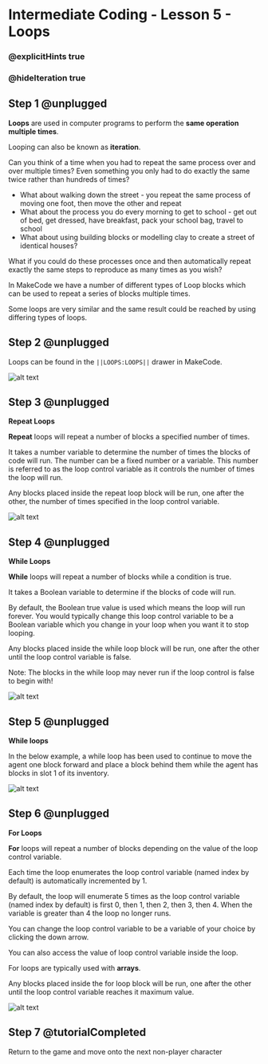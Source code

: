 # Intermediate Coding - Lesson 5 - Loops
### @explicitHints true
### @hideIteration true

## Step 1 @unplugged
**Loops** are used in computer programs to perform the **same operation multiple times**.

Looping can also be known as **iteration**.

Can you think of a time when you had to repeat the same process over and over multiple times? Even something you only had to do exactly the same twice rather than hundreds of times?

- What about walking down the street - you repeat the same process of moving one foot, then move the other and repeat
- What about the process you do every morning to get to school - get out of bed, get dressed, have breakfast, pack your school bag, travel to school 
- What about using building blocks or modelling clay to create a street of identical houses?

What if you could do these processes once and then automatically repeat exactly the same steps to reproduce as many times as you wish?

In MakeCode we have a number of different types of Loop blocks which can be used to repeat a series of blocks multiple times.

Some loops are very similar and the same result could be reached by using differing types of loops.


## Step 2 @unplugged
Loops can be found in the ``||LOOPS:LOOPS||`` drawer in MakeCode.

![alt text](https://intermediatev3.codingcredentials.com/Lesson5/5/images/1.jpg?raw=true "Loops")

## Step 3 @unplugged
**Repeat Loops**

**Repeat** loops will repeat a number of blocks a specified number of times.

It takes a number variable to determine the number of times the blocks of code will run. The number can be a fixed number or a variable. This number is referred to as the loop control variable as it controls the number of times the loop will run.

Any blocks placed inside the repeat loop block will be run, one after the other, the number of times specified in the loop control variable.

![alt text](https://intermediatev3.codingcredentials.com/Lesson5/5/images/2.png?raw=true "Loops")

## Step 4 @unplugged
**While Loops**

**While** loops will repeat a number of blocks while a condition is true.

It takes a Boolean variable to determine if the blocks of code will run.

By default, the Boolean true value is used which means the loop will run forever. You would typically change this loop control variable to be a Boolean variable which you change in your loop when you want it to stop looping.

Any blocks placed inside the while loop block will be run, one after the other until the loop control variable is false. 

Note: The blocks in the while loop may never run if the loop control is false to begin with!

![alt text](https://intermediatev3.codingcredentials.com/Lesson5/5/images/3.png?raw=true "Loops")

## Step 5 @unplugged
**While loops**

In the below example, a while loop has been used to continue to move the agent one block forward and place a block behind them while the agent has blocks in slot 1 of its inventory.

![alt text](https://intermediatev3.codingcredentials.com/Lesson5/5/images/4.png?raw=true "Loops")

## Step 6 @unplugged
**For Loops**

**For** loops will repeat a number of blocks depending on the value of the loop control variable.

Each time the loop enumerates the loop control variable (named index by default) is automatically incremented by 1.

By default, the loop will enumerate 5 times as the loop control variable (named index by default) is first 0, then 1, then 2, then 3, then 4. When the variable is greater than 4 the loop no longer runs.

You can change the loop control variable to be a variable of your choice by clicking the down arrow.

You can also access the value of loop control variable inside the loop.

For loops are typically used with **arrays**.

Any blocks placed inside the for loop block will be run, one after the other until the loop control variable reaches it maximum value.

![alt text](https://intermediatev3.codingcredentials.com/Lesson5/5/images/5.png?raw=true "Loops")

## Step 7 @tutorialCompleted
Return to the game and move onto the next non-player character